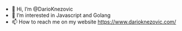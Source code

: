 - 👋 Hi, I’m @DarioKnezovic
- 👀 I’m interested in Javascript and Golang
- 📫 How to reach me on my website https://www.darioknezovic.com/

<!---
DarioKnezovic/DarioKnezovic is a ✨ special ✨ repository because its `README.md` (this file) appears on your GitHub profile.
You can click the Preview link to take a look at your changes.
--->
